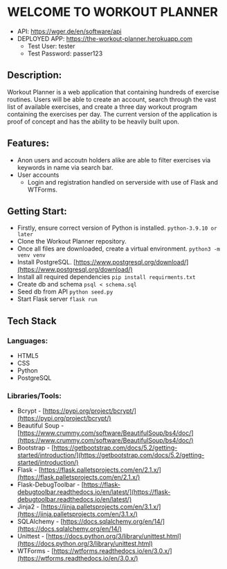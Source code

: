# WELCOME TO WORKOUT PLANNER
- API: https://wger.de/en/software/api
- DEPLOYED APP: https://the-workout-planner.herokuapp.com
  - Test User: tester
  - Test Password: passer123

## Description:
Workout Planner is a web application that containing hundreds of exercise routines. Users will be able to create an account, 
search through the vast list of available exercises, and create a three day workout program containing the exercises per day. 
The current version of the application is proof of concept and has the ability to be heavily built upon. 

## Features:
- Anon users and accoutn holders alike are able to filter exercises via keywords in name via search bar.
- User accounts
  - Login and registration handled on serverside with use of Flask and WTForms.

## Getting Start:
- Firstly, ensure correct version of Python is installed. `python-3.9.10 or later`
- Clone the Workout Planner repository. 
- Once all files are downloaded, create a virtual environment. `python3 -m venv venv`
- Install PostgreSQL. [https://www.postgresql.org/download/](https://www.postgresql.org/download/)
- Install all required dependencies `pip install requirments.txt`
- Create db and schema `psql < schema.sql`
- Seed db from API `python seed.py`
- Start Flask server `flask run`


## Tech Stack
### Languages:
- HTML5
- CSS
- Python
- PostgreSQL

### Libraries/Tools:
- Bcrypt - [https://pypi.org/project/bcrypt/](https://pypi.org/project/bcrypt/)
- Beautiful Soup - [https://www.crummy.com/software/BeautifulSoup/bs4/doc/](https://www.crummy.com/software/BeautifulSoup/bs4/doc/)
- Bootstrap - [https://getbootstrap.com/docs/5.2/getting-started/introduction/](https://getbootstrap.com/docs/5.2/getting-started/introduction/)
- Flask - [https://flask.palletsprojects.com/en/2.1.x/](https://flask.palletsprojects.com/en/2.1.x/)
- Flask-DebugToolbar - [https://flask-debugtoolbar.readthedocs.io/en/latest/](https://flask-debugtoolbar.readthedocs.io/en/latest/)
- Jinja2 - [https://jinja.palletsprojects.com/en/3.1.x/](https://jinja.palletsprojects.com/en/3.1.x/)
- SQLAlchemy - [https://docs.sqlalchemy.org/en/14/](https://docs.sqlalchemy.org/en/14/)
- Unittest - [https://docs.python.org/3/library/unittest.html](https://docs.python.org/3/library/unittest.html)
- WTForms - [https://wtforms.readthedocs.io/en/3.0.x/](https://wtforms.readthedocs.io/en/3.0.x/)
